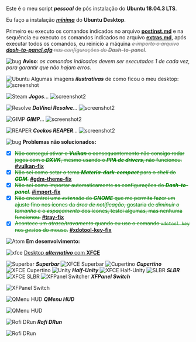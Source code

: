 Este é o meu script **_pessoal_** de pós instalação do **Ubuntu 18.04.3 LTS**.

Eu faço a instalação [_**mínima**_](https://www.youtube.com/watch?v=3CuzduPRrNQ) do **Ubuntu Desktop**.

Primeiro eu executo os comandos indicados no arquivo [**postinst.md**](https://github.com/rauldipeas/ubuntu-postinst/blob/master/postinst.md) e na sequência eu executo os comandos indicados no arquivo [**extras.md**](https://github.com/rauldipeas/ubuntu-postinst/blob/master/extras.md), após executar todos os comandos, eu reinicio a máquina <span style="color:grey">_~~e importo o arquivo [**dash-to-panel.cfg**](https://github.com/rauldipeas/ubuntu-postinst/blob/master/resources/dash-to-panel.cfg) nas configurações do **Dash-to-panel**~~_</span>.

![bug](https://github.com/rauldipeas/ubuntu-postinst/raw/master/icons/tools-report-bug.svg?sanitize=true) **Aviso**: _os comandos indicados devem ser executados 1 de cada vez, para garantir que não hajam erros._

![Ubuntu](https://github.com/rauldipeas/ubuntu-postinst/raw/master/icons/distributor-logo-ubuntu.svg?sanitize=true) Algumas imagens _**ilustrativas**_ de como ficou o meu desktop:
![screenshot](https://github.com/rauldipeas/ubuntu-postinst/raw/master/screenshot.png)

![Steam](https://github.com/rauldipeas/ubuntu-postinst/raw/master/icons/steam.svg?sanitize=true) _**Jogos**_...
![screenshot2](https://github.com/rauldipeas/ubuntu-postinst/raw/master/screenshot2.png)

![Resolve](https://github.com/rauldipeas/ubuntu-postinst/raw/master/icons/resolve.svg?sanitize=true) _**DaVinci Resolve**_...
![screenshot2](https://github.com/rauldipeas/ubuntu-postinst/raw/master/screenshot3.png)

![GIMP](https://github.com/rauldipeas/ubuntu-postinst/raw/master/icons/gimp.svg?sanitize=true) _**GIMP**_...
![screenshot2](https://github.com/rauldipeas/ubuntu-postinst/raw/master/screenshot4.png)

![REAPER](https://github.com/rauldipeas/ubuntu-postinst/raw/master/icons/cockos-reaper.svg?sanitize=true) _**Cockos REAPER**_...
![screenshot2](https://github.com/rauldipeas/ubuntu-postinst/raw/master/screenshot5.png)

![bug](https://github.com/rauldipeas/ubuntu-postinst/raw/master/icons/tools-report-bug.svg?sanitize=true)
 **Problemas não solucionados:**
 - [x] <span style="color:green">~~Não consegui ativar o _**Vulkan**_ e consequentemente não consigo rodar jogos com o _**DXVK**_, mesmo usando o _**PPA de drivers**_, não funcionou.~~</span> [**#vulkan-fix**](https://github.com/rauldipeas/ubuntu-postinst/blob/master/postinst.md#driver-nvidia-vulkan-fix)
 - [x] <span style="color:green">~~Não sei como setar o tema _**Materia-dark-compact**_ para o _shell_ do _**GDM**_.~~</span> [**#gdm-theme-fix**](https://github.com/rauldipeas/ubuntu-postinst/blob/master/extras.md#gdm-gdm-theme-fix)
 - [x] <span style="color:green">~~Não sei como importar automaticamente as configurações do _**Dash-to-panel**_.~~</span> [**#import-fix**](https://github.com/rauldipeas/ubuntu-postinst/blob/master/extras.md#temas-import-fix)
 - [x] <span style="color:green">~~Não encontrei uma _extensão_ do _**GNOME**_ que me permita fazer um ajuste fino nos ícones da _área de notificação_, gostaria de _diminuir o tamanho_ e o _espaçamento_ dos ícones, testei algumas, mas nenhuma funcionou.~~</span> [**#tray-fix**](https://github.com/rauldipeas/ubuntu-postinst/blob/master/postinst.md#gnome-shell-extensions-tray-fix)
 - [x] <span style="color:green">~~Acontece um _atraso/travamento_ quando eu uso o comando `xdotool key` nos _gestos_ do mouse.~~</span> [**#xdotool-key-fix**](https://github.com/rauldipeas/ubuntu-postinst/blob/master/extras.md#gestures-xdotool-key-fix)

![Atom](https://github.com/rauldipeas/ubuntu-postinst/raw/master/icons/atom.svg?sanitize=true) **Em desenvolvimento:**

![xfce](https://github.com/rauldipeas/ubuntu-postinst/raw/master/icons/desktop-environment-xfce.svg?sanitize=true)
 [Desktop _**alternativo**_ com **XFCE**](https://github.com/rauldipeas/ubuntu-postinst/blob/master/flavours-lab/xfce-postinst.md)

![Superbar](https://github.com/rauldipeas/ubuntu-postinst/raw/master/icons/microsoft.svg?sanitize=true) _**Superbar**_
![XFCE Superbar](https://github.com/rauldipeas/ubuntu-postinst/raw/master/flavours-lab/XFCE-Superbar.png)
![Cupertino](https://github.com/rauldipeas/ubuntu-postinst/raw/master/icons/folder-white-apple.svg?sanitize=true) _**Cupertino**_
![XFCE Cupertino](https://github.com/rauldipeas/ubuntu-postinst/raw/master/flavours-lab/XFCE-Cupertino.png)
![Unity](https://github.com/rauldipeas/ubuntu-postinst/raw/master/icons/desktop-environment-unity.svg?sanitize=true) _**Half-Unity**_
![XFCE Half-Unity](https://github.com/rauldipeas/ubuntu-postinst/raw/master/flavours-lab/XFCE-Half-Unity.png)
![SLBR](https://github.com/rauldipeas/ubuntu-postinst/raw/master/icons/kmix.svg?sanitize=true) _**SLBR**_
![XFCE SLBR](https://github.com/rauldipeas/ubuntu-postinst/raw/master/flavours-lab/XFCE-SLBR.png)
![XFPanel Switcher](https://github.com/rauldipeas/ubuntu-postinst/raw/master/icons/preferences-desktop-theme.svg?sanitize=true) _**XFPanel Switch**_

![XFPanel Switch](https://github.com/rauldipeas/ubuntu-postinst/raw/master/flavours-lab/xfpanel-switch.gif)

![QMenu HUD](https://github.com/rauldipeas/ubuntu-postinst/raw/master/icons/classicmenu-indicator.svg?sanitize=true) _**QMenu HUD**_

![QMenu HUD](https://github.com/rauldipeas/ubuntu-postinst/raw/master/flavours-lab/qmenu-hud.gif)

![Rofi DRun](https://github.com/rauldipeas/ubuntu-postinst/raw/master/icons/view-media-playlist.svg?sanitize=true) _**Rofi DRun**_

![Rofi DRun](https://github.com/rauldipeas/ubuntu-postinst/raw/master/flavours-lab/rofi-drun.png)
